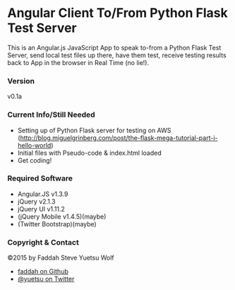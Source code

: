 Angular Client To/From Python Flask Test Server
=================

This is an Angular.js JavaScript App to speak to-from a Python Flask Test Server, send local test files up there, have them test,
receive testing results back to App in the browser in Real Time (no lie!).

### Version

v0.1a

### Current Info/Still Needed

* Setting up of Python Flask server for testing on AWS (http://blog.miguelgrinberg.com/post/the-flask-mega-tutorial-part-i-hello-world)
* Initial files with Pseudo-code & index.html loaded
* Get coding!

### Required Software

* Angular.JS v1.3.9
* jQuery v2.1.3
* jQuery UI v1.11.2
* (jQuery Mobile v1.4.5)(maybe)
* (Twitter Bootstrap)(maybe)

### Copyright & Contact

©2015 by Faddah Steve Yuetsu Wolf

* [faddah on Github](https://github.com/faddah)
* [@yuetsu on Twitter](http://twitter.com/yuetsu)
